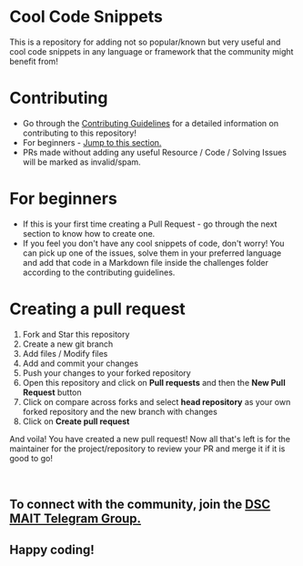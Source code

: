 # Cool Code Snippets
This is a repository for adding not so popular/known but very useful and cool code snippets in any language or framework that the community might benefit from!

# Contributing
- Go through the [Contributing Guidelines](CONTRIBUTING.md) for a detailed information on contributing to this repository!
- For beginners - [Jump to this section.](#for-beginners)
- PRs made without adding any useful Resource / Code / Solving Issues will be marked as invalid/spam.

# For beginners
- If this is your first time creating a Pull Request - go through the next section to know how to create one.
- If you feel you don't have any cool snippets of code, don't worry! You can pick up one of the issues, solve them in your preferred language and add that code in a Markdown file inside the challenges folder according to the contributing guidelines.

# Creating a pull request
1. Fork and Star this repository
2. Create a new git branch
3. Add files / Modify files
4. Add and commit your changes
5. Push your changes to your forked repository
6. Open this repository and click on **Pull requests** and then the **New Pull Request** button
7. Click on compare across forks and select **head repository** as your own forked repository and the new branch with changes
8. Click on **Create pull request**

And voila! You have created a new pull request! Now all that's left is for the maintainer for the project/repository to review your PR and merge it if it is good to go!

&nbsp;

## To connect with the community, join the [DSC MAIT Telegram Group.](https://t.me/joinchat/M3bPT1dhZCH-YQd197Xk5Q)

## Happy coding!

